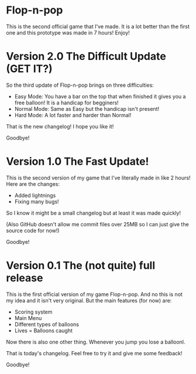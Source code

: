 # Flop-n-pop
This is the second official game that I've made. It is a lot better than the first one and this prototype was made in 7 hours! Enjoy!
# Version 2.0 The Difficult Update (GET IT?)
So the third update of Flop-n-pop brings on three difficulties:
- Easy Mode: You have a bar on the top that when finished it gives you a free balloon! It is a handicap for begginers!
- Normal Mode: Same as Easy but the handicap isn't present!
- Hard Mode: A lot faster and harder than Normal!

That is the new changelog! I hope you like it!

Goodbye!
# Version 1.0 The Fast Update!
This is the second version of my game that I've literally made in like 2 hours! Here are the changes:
- Added lightnings
- Fixing many bugs!

So I know it might be a small changelog but at least it was made quickly!

(Also GitHub doesn't allow me commit files over 25MB so I can just give the source code for now!)

Goodbye!
# Version 0.1 The (not quite) full release
This is the first official version of my game Flop-n-pop. And no this is not my idea and it isn't very original. But the main features (for now) are:
- Scoring system
- Main Menu
- Different types of balloons
- Lives = Balloons caught

Now there is also one other thing. Whenever you jump you lose a balloonl.

That is today's changelog. Feel free to try it and give me some feedback!

Goodbye!
